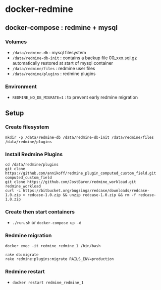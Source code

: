 # docker-redmine

## docker-compose : redmine + mysql

### Volumes
* ``/data/redmine-db`` : mysql filesystem
* ``/data/redmine-db-init`` : contains a backup file 00_xxx.sql.gz automatically restored at start of mysql container
* ``/data/redmine/files`` : redmine user files
* ``/data/redmine/plugins`` : redmine plugins

### Environment
* ``REDMINE_NO_DB_MIGRATE=1`` : to prevent early redmine migration

## Setup
### Create filesystem
```
mkdir -p /data/redmine-db /data/redmine-db-init /data/redmine/files /data/redmine/plugins
```

### Install Redmine Plugins
```
cd /data/redmine/plugins
git clone https://github.com/annikoff/redmine_plugin_computed_custom_field.git computed_custom_field
git clone https://github.com/JostBaron/redmine_workload.git redmine_workload
curl -L https://bitbucket.org/bugzinga/redcase/downloads/redcase-1.0.zip > redcase-1.0.zip && unzip redcase-1.0.zip && rm -f redcase-1.0.zip
```

### Create then start containers
* `./run.sh` or `docker-compose up -d`

### Redmine migration
```
docker exec -it redmine_redmine_1 /bin/bash
```
```
rake db:migrate
rake redmine:plugins:migrate RAILS_ENV=production
```

### Redmine restart
* `docker restart redmine_redmine_1`
